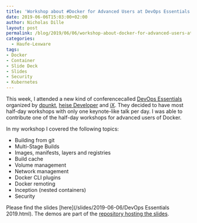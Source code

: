 ```yaml
---
title: 'Workshop about #Docker for Advanced Users at DevOps Essentials #DevOpsentials19'
date: 2019-06-06T15:03:00+02:00
author: Nicholas Dille
layout: post
permalink: /blog/2019/06/06/workshop-about-docker-for-advanced-users-at-devops-essentials/
categories:
  - Haufe-Lexware
tags:
- Docker
- Container
- Slide Deck
- Slides
- Security
- Kubernetes
---
```

This week, I attended a new kind of conferencecalled [DevOps Essentials](https://www.devops-essentials.de/2019/) organized by [dpunkt](https://www.dpunkt.de/), [heise Developer](https://www.heise.de/developer/) and [iX](https://www.heise.de/ix/). They decided to have most half-day workshops with only one keynote-like talk per day. I was able to contribute one of the half-day workshops for advanced users of Docker.<!--more-->

In my workshop I covered the following topics:
- Building from git
- Multi-Stage Builds
- Images, manifests, layers and registries
- Build cache
- Volume management
- Network management
- Docker CLI plugins
- Docker remoting
- Inception (nested containers)
- Security

Please find the slides [here](/slides/2019-06-06/DevOps Essentials 2019.html). The demos are part of the [repository hosting the slides](https://github.com/nicholasdille/Sessions/tree/2019-06-06/containers).